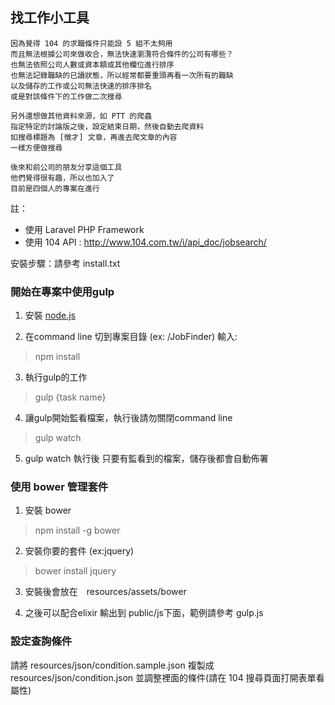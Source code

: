 ## 找工作小工具

	因為覺得 104 的求職條件只能設 5 組不太夠用
	而且無法根據公司來做收合，無法快速瀏灠符合條件的公司有哪些？
	也無法依照公司人數或資本額或其他欄位進行排序
	也無法記錄職缺的已讀狀態，所以經常都要重頭再看一次所有的職缺
	以及儲存的工作或公司無法快速的排序排名
	或是對該條件下的工作做二次搜尋

	另外還想做其他資料來源，如 PTT 的爬蟲
	指定特定的討論版之後，設定結束日期，然後自動去爬資料
	如搜尋標題為 [徵才] 文章，再進去爬文章的內容
	一樣方便做搜尋

	後來和前公司的朋友分享這個工具
	他們覺得很有趣，所以也加入了
	目前是四個人的專案在進行

註：
* 使用 Laravel PHP Framework
* 使用 104 API : http://www.104.com.tw/i/api_doc/jobsearch/

安裝步驟：請參考 install.txt


### 開始在專案中使用gulp

1. 安裝 [node.js](https://nodejs.org/)

2. 在command line 切到專案目錄 (ex: /JobFinder) 輸入:
> npm install

3. 執行gulp的工作
> gulp {task name}

4. 讓gulp開始監看檔案，執行後請勿關閉command line
> gulp watch

5. gulp watch 執行後 只要有監看到的檔案，儲存後都會自動佈署

### 使用 bower 管理套件

1. 安裝 bower
> npm install -g bower

2. 安裝你要的套件 (ex:jquery)
> bower install jquery

3. 安裝後會放在　resources/assets/bower

4. 之後可以配合elixir 輸出到 public/js下面，範例請參考 gulp.js


### 設定查詢條件
請將 resources/json/condition.sample.json 複製成 resources/json/condition.json 並調整裡面的條件(請在 104 搜尋頁面打開表單看屬性) 